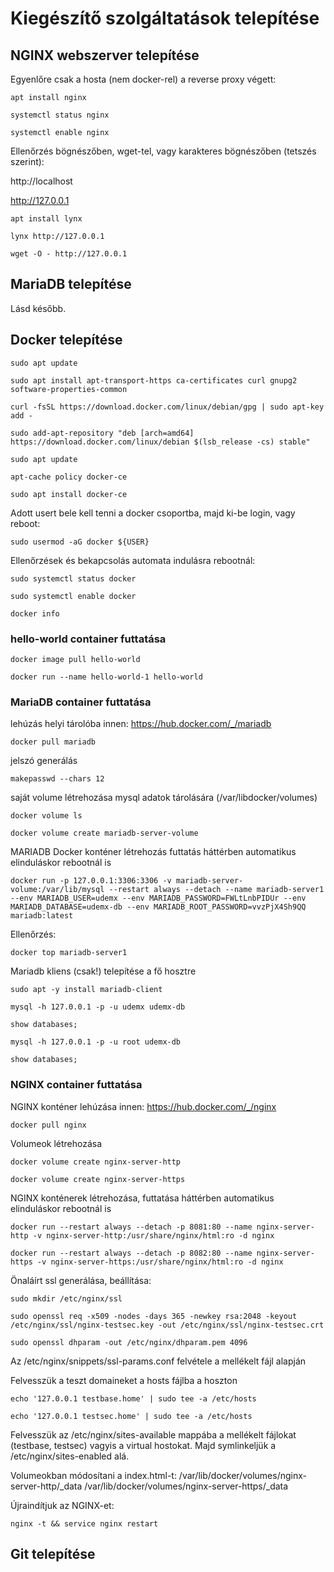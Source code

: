 # Kiegészítő szolgáltatások telepítése



## NGINX webszerver telepítése

Egyenlőre csak a hosta (nem docker-rel) a reverse proxy végett:

`apt install nginx`

`systemctl status nginx`

`systemctl enable nginx`


Ellenőrzés bögnészőben, wget-tel, vagy karakteres bögnészőben (tetszés szerint):

http://localhost

http://127.0.0.1

`apt install lynx`

`lynx http://127.0.0.1`


`wget -O - http://127.0.0.1`




## MariaDB telepítése

Lásd később.

## Docker telepítése

`sudo apt update`

`sudo apt install apt-transport-https ca-certificates curl gnupg2 software-properties-common`

`curl -fsSL https://download.docker.com/linux/debian/gpg | sudo apt-key add -`

`sudo add-apt-repository "deb [arch=amd64] https://download.docker.com/linux/debian $(lsb_release -cs) stable"`

`sudo apt update`

`apt-cache policy docker-ce`

`sudo apt install docker-ce`

Adott usert bele kell tenni a docker csoportba, majd ki-be login, vagy reboot:

`sudo usermod -aG docker ${USER}`

Ellenőrzések és bekapcsolás automata indulásra rebootnál:

`sudo systemctl status docker`

`sudo systemctl enable docker`

`docker info`

### hello-world container futtatása

`docker image pull hello-world`

`docker run --name hello-world-1 hello-world`

### MariaDB container futtatása

lehúzás helyi tárolóba innen: https://hub.docker.com/_/mariadb

`docker pull mariadb`

jelszó generálás

`makepasswd --chars 12`

saját volume létrehozása mysql adatok tárolására (/var/libdocker/volumes)

`docker volume ls`

`docker volume create mariadb-server-volume`

MARIADB Docker konténer létrehozás futtatás háttérben automatikus elinduláskor rebootnál is

`docker run -p 127.0.0.1:3306:3306 -v mariadb-server-volume:/var/lib/mysql --restart always --detach --name mariadb-server1 --env MARIADB_USER=udemx --env MARIADB_PASSWORD=FWLtLnbPIDUr --env MARIADB_DATABASE=udemx-db --env MARIADB_ROOT_PASSWORD=vvzPjX4Sh9QQ  mariadb:latest`


Ellenőrzés:

`docker top mariadb-server1`

Mariadb kliens (csak!) telepítése a fő hosztre

`sudo apt -y install mariadb-client`

`mysql -h 127.0.0.1 -p -u udemx udemx-db`

`show databases;`

`mysql -h 127.0.0.1 -p -u root udemx-db`

`show databases;`

### NGINX container futtatása

NGINX konténer lehúzása innen: https://hub.docker.com/_/nginx

`docker pull nginx`

Volumeok létrehozása

`docker volume create nginx-server-http`

`docker volume create nginx-server-https`

NGINX konténerek létrehozása, futtatása háttérben automatikus elinduláskor rebootnál is

`docker run --restart always --detach -p 8081:80 --name nginx-server-http -v nginx-server-http:/usr/share/nginx/html:ro -d nginx`

`docker run --restart always --detach -p 8082:80 --name nginx-server-https -v nginx-server-https:/usr/share/nginx/html:ro -d nginx`

Önaláírt ssl generálása, beállítása:

`sudo mkdir /etc/nginx/ssl`

`sudo openssl req -x509 -nodes -days 365 -newkey rsa:2048 -keyout /etc/nginx/ssl/nginx-testsec.key -out /etc/nginx/ssl/nginx-testsec.crt`

`sudo openssl dhparam -out /etc/nginx/dhparam.pem 4096`

Az /etc/nginx/snippets/ssl-params.conf felvétele a mellékelt fájl alapján

Felvesszük a teszt domaineket a hosts fájlba a hoszton

`echo '127.0.0.1 testbase.home' | sudo tee -a /etc/hosts`

`echo '127.0.0.1 testsec.home' | sudo tee -a /etc/hosts`

Felvesszük az /etc/nginx/sites-available mappába a mellékelt fájlokat (testbase, testsec) vagyis a virtual hostokat. Majd symlinkeljük a /etc/nginx/sites-enabled alá.

Volumeokban módosítani a index.html-t:
/var/lib/docker/volumes/nginx-server-http/_data
/var/lib/docker/volumes/nginx-server-https/_data


Újraindítjuk az NGINX-et:

`nginx -t && service nginx restart`




## Git telepítése
















